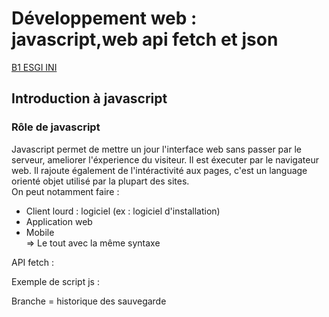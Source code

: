 # Développement web : javascript,web api fetch et json

<u>B1 ESGI INI</u>

## Introduction à javascript

### Rôle de javascript

Javascript permet de mettre un jour l'interface web sans passer par le serveur, ameliorer l'éxperience du visiteur. Il est éxecuter par le navigateur web. Il rajoute également de l'intéractivité aux pages, c'est un language orienté objet utilisé par la plupart des sites.<br>
On peut notamment faire :
- Client lourd : logiciel (ex : logiciel d'installation)
- Application web
- Mobile <br>
=> Le tout avec la même syntaxe

API fetch : 

Exemple de script js :

Branche = historique des sauvegarde




